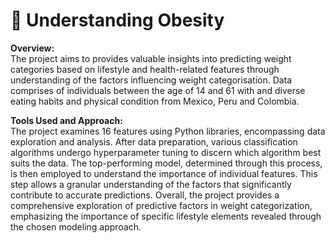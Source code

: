 # 🏃 Understanding Obesity


**Overview:** <br>
The project aims to provides valuable insights into predicting weight categories based on lifestyle and health-related features through understanding of the factors influencing weight categorisation. Data comprises of individuals between the age of 14 and 61 with and diverse eating habits and physical condition from  Mexico, Peru and Colombia.

**Tools Used and Approach:** <br>
The project  examines 16 features using Python libraries, encompassing data exploration and analysis. After data preparation, various classification algorithms undergo hyperparameter tuning to discern which algorithm best suits the data. The top-performing model, determined through this process, is then employed to understand the importance of individual features. This step allows a granular understanding of the factors that significantly contribute to accurate predictions. Overall, the project provides a comprehensive exploration of predictive factors in weight categorization, emphasizing the importance of specific lifestyle elements revealed through the chosen modeling approach.
